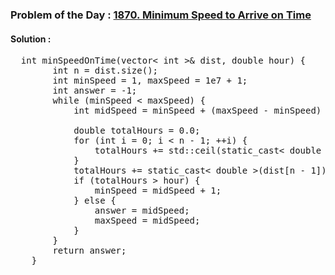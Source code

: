 ### Problem of the Day : [1870. Minimum Speed to Arrive on Time](https://leetcode.com/problems/minimum-speed-to-arrive-on-time/)

#### Solution :
<pre>
  int minSpeedOnTime(vector< int >& dist, double hour) {
        int n = dist.size(); 
        int minSpeed = 1, maxSpeed = 1e7 + 1;
        int answer = -1; 
        while (minSpeed < maxSpeed) { 
            int midSpeed = minSpeed + (maxSpeed - minSpeed) / 2;

            double totalHours = 0.0; 
            for (int i = 0; i < n - 1; ++i) {
                totalHours += std::ceil(static_cast< double >(dist[i]) / midSpeed);
            }
            totalHours += static_cast< double >(dist[n - 1]) / midSpeed;
            if (totalHours > hour) {
                minSpeed = midSpeed + 1;
            } else {
                answer = midSpeed;
                maxSpeed = midSpeed;
            }
        }
        return answer;
    }
</pre>
